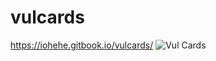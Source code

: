 # vulcards
https://iohehe.gitbook.io/vulcards/
![Vul Cards](https://user-images.githubusercontent.com/3693435/121351831-c2f6e000-c95e-11eb-93d6-742e4cbdd6a1.png)

